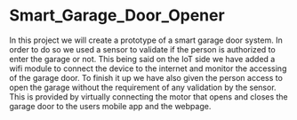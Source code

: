 # Smart_Garage_Door_Opener
In this project we will create a prototype of a smart garage door system. In order to do so we used a sensor to validate if the person is authorized to enter the garage or not. This being said on the IoT side we have added a wifi module to connect the device to the internet and monitor the accessing of the garage door. To finish it up we have also given the person access to open the garage without the requirement of any validation by the sensor. This is provided by virtually connecting the motor that opens and closes the garage door to the users mobile app and the webpage.
